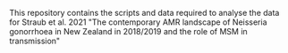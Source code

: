 
This repository contains the scripts and data required to analyse the data for Straub et al. 2021 "The contemporary AMR landscape of Neisseria gonorrhoea in New Zealand in 2018/2019 and the role of MSM in transmission"